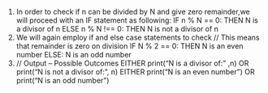 1. In order to check if n can be divided by N and give zero
remainder,we will proceed with an IF statement as following:
IF n % N == 0:
THEN
N is a divisor of n
ELSE n % N !== 0:
THEN
N is not a divisor of n
2. We will again employ if and else case statements to check
// This means that remainder is zero on division
IF N % 2 == 0:
THEN
N is an even number
ELSE:
N is an odd number
3. // Output – Possible Outcomes
EITHER print(“N is a divisor of:” ,n)
OR print(“N is not a divisor of:”, n)
EITHER print(“N is an even number”)
OR print(“N is an odd number”)
